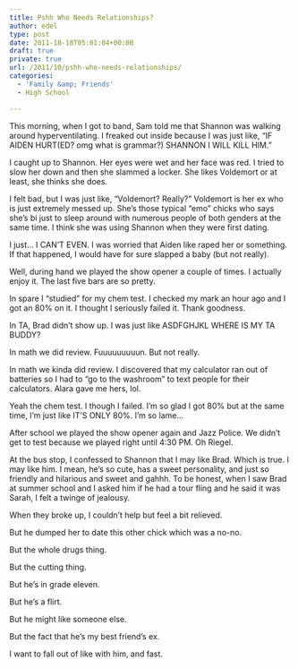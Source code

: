 ```yaml
---
title: Pshh Who Needs Relationships?
author: edel
type: post
date: 2011-10-18T05:01:04+00:00
draft: true
private: true
url: /2011/10/pshh-who-needs-relationships/
categories:
  - 'Family &amp; Friends'
  - High School

---
```

This morning, when I got to band, Sam told me that Shannon was walking around hyperventilating. I freaked out inside because I was just like, &#8220;IF AIDEN HURT(ED? omg what is grammar?) SHANNON I WILL KILL HIM.&#8221;

I caught up to Shannon. Her eyes were wet and her face was red. I tried to slow her down and then she slammed a locker. She likes Voldemort or at least, she thinks she does.

I felt bad, but I was just like, &#8220;Voldemort? Really?&#8221; Voldemort is her ex who is just extremely messed up. She&#8217;s those typical &#8220;emo&#8221; chicks who says she&#8217;s bi just to sleep around with numerous people of both genders at the same time. I think she was using Shannon when they were first dating.

I just&#8230; I CAN&#8217;T EVEN. I was worried that Aiden like raped her or something. If that happened, I would have for sure slapped a baby (but not really).

Well, during hand we played the show opener a couple of times. I actually enjoy it. The last five bars are so pretty.

In spare I &#8220;studied&#8221; for my chem test. I checked my mark an hour ago and I got an 80% on it. I thought I seriously failed it. Thank goodness.

In TA, Brad didn&#8217;t show up. I was just like ASDFGHJKL WHERE IS MY TA BUDDY?

In math we did review. Fuuuuuuuuun. But not really.

In math we kinda did review. I discovered that my calculator ran out of batteries so I had to &#8220;go to the washroom&#8221; to text people for their calculators. Alara gave me hers, lol.

Yeah the chem test. I though I failed. I&#8217;m so glad I got 80% but at the same time, I&#8217;m just like IT&#8217;S ONLY 80%. I&#8217;m so lame&#8230;

After school we played the show opener again and Jazz Police. We didn&#8217;t get to test because we played right until 4:30 PM. Oh Riegel.

At the bus stop, I confessed to Shannon that I may like Brad. Which is true. I may like him. I mean, he&#8217;s so cute, has a sweet personality, and just so friendly and hilarious and sweet and gahhh. To be honest, when I saw Brad at summer school and I asked him if he had a tour fling and he said it was Sarah, I felt a twinge of jealousy.

When they broke up, I couldn&#8217;t help but feel a bit relieved.

But he dumped her to date this other chick which was a no-no.

But the whole drugs thing.

But the cutting thing.

But he&#8217;s in grade eleven.

But he&#8217;s a flirt.

But he might like someone else.

But the fact that he&#8217;s my best friend&#8217;s ex.

I want to fall out of like with him, and fast.

<ol class="footnote">
</ol>